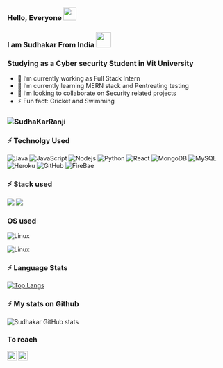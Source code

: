 
### Hello, Everyone <img src="https://raw.githubusercontent.com/MartinHeinz/MartinHeinz/master/wave.gif" width="30px">

### I am Sudhakar From India <img src="https://raw.githubusercontent.com/lipis/flag-icon-css/master/flags/4x3/in.svg" width="35px">
### Studying as a Cyber security Student in Vit University 


- 🔭 I’m currently working as Full Stack Intern
- 🌱 I’m currently learning MERN stack and Pentreating testing
- 👯 I’m looking to collaborate on Security related projects 
- ⚡ Fun fact: Cricket and Swimming
### <img src="https://komarev.com/ghpvc/?username=SudhaKarRanji&label=Profile%20views&color=129e00&style=plastic" alt="SudhaKarRanji" />

### :zap: Technolgy Used
![Java](https://img.shields.io/badge/-java-E34A86?style=flat-square&logo=java)
![JavaScript](https://img.shields.io/badge/-JavaScript-black?style=flat-square&logo=javascript)
![Nodejs](https://img.shields.io/badge/-Nodejs-black?style=flat-square&logo=Node.js)
![Python](https://img.shields.io/badge/-Python-black?style=flat-square&logo=Python)
![React](https://img.shields.io/badge/-React-black?style=flat-square&logo=react)
![MongoDB](https://img.shields.io/badge/-MongoDB-black?style=flat-square&logo=mongodb)
![MySQL](https://img.shields.io/badge/-MySQL-black?style=flat-square&logo=mysql)
![Heroku](https://img.shields.io/badge/-Heroku-430098?style=flat-square&logo=heroku)
![GitHub](https://img.shields.io/badge/-GitHub-181717?style=flat-square&logo=github)
![FireBae](https://img.shields.io/badge/-FireBase-181717?style=flat-square&logo=firebase)
### :zap: Stack used
![](https://img.shields.io/badge/Java-Spring_Boot-blueviolet)  ![](https://img.shields.io/badge/JavaScript-MERN-blueviolet)
### OS used
![Linux](https://img.shields.io/badge/-Linux-181717?style=flat-square&logo=linux) 

![Linux](https://img.shields.io/badge/-Windows-430098?style=flat-square&logo=windows) 


### :zap: Language Stats
[![Top Langs](https://github-readme-stats.vercel.app/api/top-langs/?username=SudhaKarRanji&theme=cobalt)](https://github.com/SudhaKarRanji/github-readme-stats) 



### :zap: My stats on Github
![Sudhakar GitHub stats](https://github-readme-stats.vercel.app/api?username=SudhaKarRanji&show_icons=true&theme=algolia)

### To reach
<a href="https://twitter.com/prince_ranji">
  <img align="left" alt="Sudhakar Ranjith | Twitter" width="22px" src="https://raw.githubusercontent.com/peterthehan/peterthehan/master/assets/twitter.svg" />
</a>
<a href="https://www.linkedin.com/in/sudhakar-b-0837b2156/">
  <img align="left" alt="Sudhakar's LinkedIN" width="22px" src="https://raw.githubusercontent.com/peterthehan/peterthehan/master/assets/linkedin.svg" />
</a>


